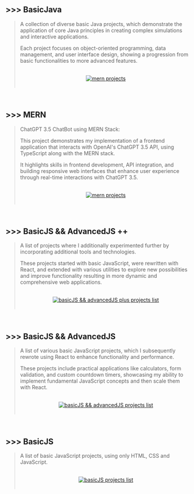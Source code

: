 ## >>> BasicJava

> A collection of diverse basic Java projects, which demonstrate the application of core Java principles
> in creating complex simulations and interactive applications.
>
> Each project focuses on object-oriented programming, data management, and user interface design, showing
> a progression from basic functionalities to more advanced features.
>
> <br>
>
> <div align="center">
>  <a href="https://github.com/Shcoobz/list_basicJava-projects">
>    <img src="https://img.shields.io/badge/basicJava_projects-List-28a745?style=for-the-badge&logo=github" alt="mern projects"/>
>   </a>
> </div>
>
> <br>

<br>

## >>> MERN

> ChatGPT 3.5 ChatBot using MERN Stack:
>
> This project demonstrates my implementation of a frontend application that interacts with OpenAI's ChatGPT 3.5 API, using TypeScript along with the MERN stack.
>
> It highlights skills in frontend development, API integration, and building responsive web interfaces that enhance user experience through real-time interactions with ChatGPT 3.5.
>
> <br>
>
> <div align="center">
>   <a href="https://github.com/Shcoobz/list_mern-projects">
>     <img src="https://img.shields.io/badge/mern_projects-List-28a745?style=for-the-badge&logo=github" alt="mern projects"/>
>    </a>
> </div>
>
> <br>

<br>

## >>> BasicJS && AdvancedJS ++

> A list of projects where I additionally experimented further by incorporating additional tools and technologies.
>
> These projects started with basic JavaScript, were rewritten with React, and extended with various utilities to explore new possibilities and improve functionality resulting in more dynamic and comprehensive web applications.
>
> <br>
>
> <div align="center">
>  <a href="https://github.com/Shcoobz/list_basicJS-and-advancedJS-plus-projects">
>    <img src="https://img.shields.io/badge/basicJS_and_advancedJS_++_projects-List-28a745?style=for-the-badge&logo=github" alt="basicJS && advancedJS plus projects list"/>
>  </a>
> </div>
>
> <br>

<br>

## >>> BasicJS && AdvancedJS

> A list of various basic JavaScript projects, which I subsequently rewrote using React to enhance functionality and performance.
>
> These projects include practical applications like calculators, form validation, and custom countdown timers, showcasing my ability to implement fundamental JavaScript concepts and then scale them with React.
>
> <br>
>
> <div align="center">
>   <a href="https://github.com/Shcoobz/list_basicJS-and-advancedJS-projects">
>     <img src="https://img.shields.io/badge/basicJS_and_advancedJS_projects-List-28a745?style=for-the-badge&logo=github" alt="basicJS && advancedJS projects list"/>
>   </a>
> </div>
>
> <br>

<br>

## >>> BasicJS

> A list of basic JavaScript projects, using only HTML, CSS and JavaScript.
>
> <br>
>
> <div align="center">
>   <a href="https://github.com/Shcoobz/list_basicJS-projects">
>     <img src="https://img.shields.io/badge/basicJS_projects-List-28a745?style=for-the-badge&logo=github" alt="basicJS projects list"/>
>   </a>
> </div>
>
> <br>
